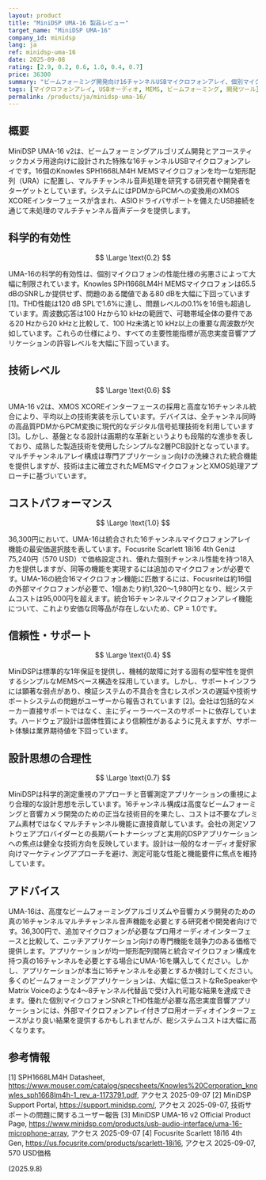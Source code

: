 ```yaml
---
layout: product
title: "MiniDSP UMA-16 製品レビュー"
target_name: "MiniDSP UMA-16"
company_id: minidsp
lang: ja
ref: minidsp-uma-16
date: 2025-09-08
rating: [2.9, 0.2, 0.6, 1.0, 0.4, 0.7]
price: 36300
summary: "ビームフォーミング開発向け16チャンネルUSBマイクロフォンアレイ、個別マイクロフォン性能は劣るが独自のマルチチャンネル機能を持つ"
tags: [マイクロフォンアレイ, USBオーディオ, MEMS, ビームフォーミング, 開発ツール]
permalink: /products/ja/minidsp-uma-16/
---
```


## 概要

MiniDSP UMA-16 v2は、ビームフォーミングアルゴリズム開発とアコースティックカメラ用途向けに設計された特殊な16チャンネルUSBマイクロフォンアレイです。16個のKnowles SPH1668LM4H MEMSマイクロフォンを均一な矩形配列（URA）に配置し、マルチチャンネル音声処理を研究する研究者や開発者をターゲットとしています。システムにはPDMからPCMへの変換用のXMOS XCOREインターフェースが含まれ、ASIOドライバサポートを備えたUSB接続を通じて未処理のマルチチャンネル音声データを提供します。

## 科学的有効性

$$ \Large \text{0.2} $$

UMA-16の科学的有効性は、個別マイクロフォンの性能仕様の劣悪さによって大幅に制限されています。Knowles SPH1668LM4H MEMSマイクロフォンは65.5 dBのSNRしか提供せず、問題のある閾値である80 dBを大幅に下回っています [1]。THD性能は120 dB SPLで1.6%に達し、問題レベルの0.1%を16倍も超過しています。周波数応答は100 Hzから10 kHzの範囲で、可聴帯域全体の要件である20 Hzから20 kHzと比較して、100 Hz未満と10 kHz以上の重要な周波数が欠如しています。これらの仕様により、すべての主要性能指標が高忠実度音響アプリケーションの許容レベルを大幅に下回っています。

## 技術レベル

$$ \Large \text{0.6} $$

UMA-16 v2は、XMOS XCOREインターフェースの採用と高度な16チャンネル統合により、平均以上の技術実装を示しています。デバイスは、全チャンネル同時の高品質PDMからPCM変換に現代的なデジタル信号処理技術を利用しています [3]。しかし、基盤となる設計は画期的な革新というよりも段階的な進歩を表しており、成熟した製造技術を使用したシンプルな2層PCB設計となっています。マルチチャンネルアレイ構成は専門アプリケーション向けの洗練された統合機能を提供しますが、技術は主に確立されたMEMSマイクロフォンとXMOS処理アプローチに基づいています。

## コストパフォーマンス

$$ \Large \text{1.0} $$

36,300円において、UMA-16は統合された16チャンネルマイクロフォンアレイ機能の最安価選択肢を表しています。Focusrite Scarlett 18i16 4th Genは75,240円（570 USD）で価格設定され、優れた個別チャンネル性能を持つ18入力を提供しますが、同等の機能を実現するには追加のマイクロフォンが必要です。UMA-16の統合16マイクロフォン機能に匹敵するには、Focusriteは約16個の外部マイクロフォンが必要で、1個あたり約1,320〜1,980円となり、総システムコストは95,000円を超えます。統合16チャンネルマイクロフォンアレイ機能について、これより安価な同等品が存在しないため、CP = 1.0です。

## 信頼性・サポート

$$ \Large \text{0.4} $$

MiniDSPは標準的な1年保証を提供し、機械的故障に対する固有の堅牢性を提供するシンプルなMEMSベース構造を採用しています。しかし、サポートインフラには顕著な弱点があり、検証システムの不具合を含むレスポンスの遅延や技術サポートシステムの問題がユーザーから報告されています [2]。会社は包括的なメーカー直接サポートではなく、主にディーラーベースのサポートに依存しています。ハードウェア設計は固体性質により信頼性があるように見えますが、サポート体験は業界期待値を下回っています。

## 設計思想の合理性

$$ \Large \text{0.7} $$

MiniDSPは科学的測定重視のアプローチと音響測定アプリケーションの重視により合理的な設計思想を示しています。16チャンネル構成は高度なビームフォーミングと音響カメラ開発のための正当な技術目的を果たし、コストは不要なプレミアム素材ではなくマルチチャンネル機能に直接貢献しています。会社の測定ソフトウェアプロバイダーとの長期パートナーシップと実用的DSPアプリケーションへの焦点は健全な技術方向を反映しています。設計は一般的なオーディオ愛好家向けマーケティングアプローチを避け、測定可能な性能と機能要件に焦点を維持しています。

## アドバイス

UMA-16は、高度なビームフォーミングアルゴリズムや音響カメラ開発のための真の16チャンネルマルチチャンネル音声機能を必要とする研究者や開発者向けです。36,300円で、追加マイクロフォンが必要なプロ用オーディオインターフェースと比較して、ニッチアプリケーション向けの専門機能を競争力のある価格で提供します。アプリケーションが均一矩形配列間隔と統合マイクロフォン構成を持つ真の16チャンネルを必要とする場合にUMA-16を購入してください。しかし、アプリケーションが本当に16チャンネルを必要とするか検討してください。多くのビームフォーミングアプリケーションは、大幅に低コストなReSpeakerやMatrix Voiceのような4〜8チャンネル代替品で受け入れ可能な結果を達成できます。優れた個別マイクロフォンSNRとTHD性能が必要な高忠実度音響アプリケーションには、外部マイクロフォンアレイ付きプロ用オーディオインターフェースがより良い結果を提供するかもしれませんが、総システムコストは大幅に高くなります。

## 参考情報

[1] SPH1668LM4H Datasheet, https://www.mouser.com/catalog/specsheets/Knowles%20Corporation_knowles_sph1668lm4h-1_rev_a-1173791.pdf, アクセス 2025-09-07
[2] MiniDSP Support Portal, https://support.minidsp.com/, アクセス 2025-09-07, 技術サポートの問題に関するユーザー報告
[3] MiniDSP UMA-16 v2 Official Product Page, https://www.minidsp.com/products/usb-audio-interface/uma-16-microphone-array, アクセス 2025-09-07
[4] Focusrite Scarlett 18i16 4th Gen, https://us.focusrite.com/products/scarlett-18i16, アクセス 2025-09-07, 570 USD価格

(2025.9.8)